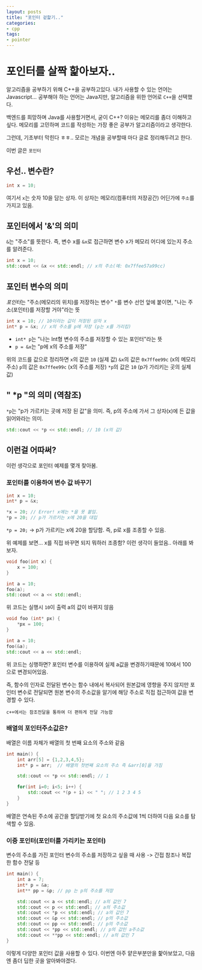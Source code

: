 ```yaml
---
layout: posts
title: "포인터 겉핥기.."
categories:
- cpp
tags:
- pointer
---
```


# 포인터를 살짝 핥아보자..
알고리즘을 공부하기 위해 C++을 공부하고있다.
내가 사용할 수 있는 언어는 Javascript...
공부해야 하는 언어는 Java지만, 알고리즘을 위한 언어로 `C++`을 선택했다.

백엔드를 희망하며 Java를 사용할거면서, 굳이 C++?
이유는 메모리를 좀더 이해하고싶다.
메모리를 고민하며 코드를 작성하는 가장 좋은 공부가 알고리즘이라고 생각한다.

그런데, 기초부터 막힌다 ㅎㅎ.. 모르는 개념을 공부할때 마다 글로 정리해두려고 한다.

이번 글은 `포인터`


## 우선.. 변수란?
```cpp
int x = 10;
```

여기서 `x`는 숫자 10을 담는 상자.
이 상자는 메모리(컴퓨터의 저장공간) 어딘가에 `주소`를 가지고 있음.

## 포인터에서 '&'의 의미
`&`는 "주소"를 뜻한다.
즉, 변수 x를 `&x`로 접근하면 변수 x가 메모리 어디에 있는지
주소를 알려준다.

```cpp
int x = 10;
std::cout << &x << std::endl; // x의 주소(예: 0x7ffee57a99cc)
```

## 포인터 변수의 의미
*포인터*는 "주소(메모리의 위치)를 저장하는 변수"
`*`를 변수 선언 앞에 붙이면, "나는 주소(포인터)를 저장할 거야"라는 뜻

```cpp
int x = 10; // 10이라는 값이 저장된 상자 x
int* p = &x; // x의 주소를 p에 저장 (p는 x를 가리킴)
```

- `int* p`는 "나는 Int형 변수의 주소를 저장할 수 있는 포인터"라는 뜻
- `p = &x`는 "p에 x의 주소를 저장"

위의 코드를 값으로 정리하면
`x`의 값은 `10` (실제 값)
`&x`의 값은 `0x7ffee99c` (x의 메모리 주소)
`p`의 값은 `0x7ffee99c` (x의 주소를 저장)
`*p`의 값은 `10` (p가 가리키는 곳의 실제 값)

## " *p "의 의미 (역참조)
`*p`는 "p가 가르키는 곳에 저장 된 값"을 의미.
즉, p의 주소에 가서 그 상자(x)에 든 값을 읽어와라는 의미.

```cpp
std::cout << *p << std::endl; // 10 (x의 값)
```

## 이런걸 어따써?
이런 생각으로 포인터 예제를 몇개 찾아봄.

### 포인터를 이용하여 변수 값 바꾸기
```cpp
int x = 10;
int* p = &x;

*x = 20; // Error! x에는 *을 못 붙임.
*p = 20; // p가 가르키는 x에 20을 대입
```

`*p = 20;` -> p가 가르키는 x에 20을 할당함.
즉, p로 x를 조종할 수 있음.

위 예제를 보면... x를 직접 바꾸면 되지 뭐하러 조종함?
이런 생각이 들었음.. 아래를 봐보자.

```cpp
void foo(int x) {
    x = 100;
}

int a = 10;
foo(a);
std::cout << a << std::endl;
```
위 코드는 실행시 `10`이 출력
a의 값이 바뀌지 않음

```cpp
void foo (int* px) {
    *px = 100;
}

int a = 10;
foo(&a);
std::cout << a << std::endl;
```
위 코드는 싱행하면? 포인터 변수를 이용하여 실제 a값을 변경하기때문에
10에서 100으로 변경되어있음.

즉, 함수의 인자로 전달된 변수는 함수 내에서 복사되어 원본값에 영향을 주지 않지만 포인터 변수로 전달되면 원본 변수의 주소값을 알기에 해당 주소로 직접 접근하여 값을 변경할 수 있다.

`c++에서는 참조전달을 통하여 더 편하게 전달 가능함`

### 배열의 포인터주소값은?

배열은 이름 자체가 배열의 첫 번째 요소의 주소와 같음

```cpp
int main() {
    int arr[5] = {1,2,3,4,5};
    int* p = arr;  // 배열의 첫번째 요소의 주소 즉 &arr[0]을 가짐

    std::cout << *p << std::endl; // 1

    for(int i=0; i<5; i++) {
        std::cout << *(p + i) << " "; // 1 2 3 4 5
    }
}
```

배열은 연속된 주소에 공간을 할당받기에
첫 요소의 주소값에 1씩 더하여 다음 요소를 탐색할 수 있음.

### 이중 포인터(포인터를 가리키는 포인터)

변수의 주소를 가진 포인터 변수의 주소를 저장하고 싶을 때 사용
-> 간접 참조나 복잡한 함수 전달 등

```cpp
int main() {
    int a = 7;
    int* p = &a;
    int** pp = &p; // pp 는 p의 주소를 저장

    std::cout << a << std::endl; // a의 값인 7
    std::cout << p << std::endl; // a의 주소값
    std::cout << *p << std::endl; // a의 값인 7
    std::cout << &p << std::endl; // p의 주소값
    std::cout << pp << std::endl; // p의 주소값
    std::cout << *pp << std::endl; // p의 값인 a주소값
    std::cout << **pp << std::endl; // a의 값인 7
}
```

이렇게 다양한 포인터 값을 사용할 수 있다.
이번엔 아주 얕은부분만을 핥아보았고,
다음엔 좀더 딥한 곳을 알아봐야겠다.